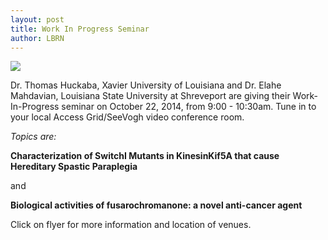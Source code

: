 ```yaml
---
layout: post
title: Work In Progress Seminar
author: LBRN
---
```

<a href="{{ site.baseurl }}events/work-in-progress"><img src="/files/images/wip/LBRN WIP 2014.10.22.png"></a>

Dr. Thomas Huckaba, Xavier University of Louisiana and Dr. Elahe Mahdavian, Louisiana State University at Shreveport are giving their Work-In-Progress seminar on October 22, 2014, from 9:00 - 10:30am. Tune in to your local Access Grid/SeeVogh video conference room.

*Topics are:*

**Characterization of SwitchI Mutants in KinesinKif5A that cause Hereditary Spastic Paraplegia**

and

**Biological activities of fusarochromanone: a novel anti-cancer agent**

Click on flyer for more information and location of venues.